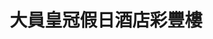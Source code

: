 ---
title: "大員皇冠假日酒店彩豐樓"
description: "大員皇冠假日酒店彩豐樓"
layout: shop
keywords:
  - 美食競賽
  - 台灣美食
  - 美食精選
datePublished: "2025-06-30"
dateModified: "2025-07-03"
city: "台南市"
district: "安平區"
address: "台南市安平區州平路289號"
phone: "063911899"
geo: "22.999414848347815, 120.14892822925322"
google_map: "https://maps.app.goo.gl/YmoeSyP6sUku6K5R8"
footinder: "https://footinder.com.tw/%E5%8F%B0%E5%8D%97%E5%B8%82%E5%AE%89%E5%B9%B3%E5%8D%80/414/"
official: "https://www.cptainan.com/restaurant-detail/ca-feng-lou/"
award:
  - name: "500盤"
    year: "2024"
    entries:
      - dishes:
          - "燒拌黃魚麻婆豆腐"

---